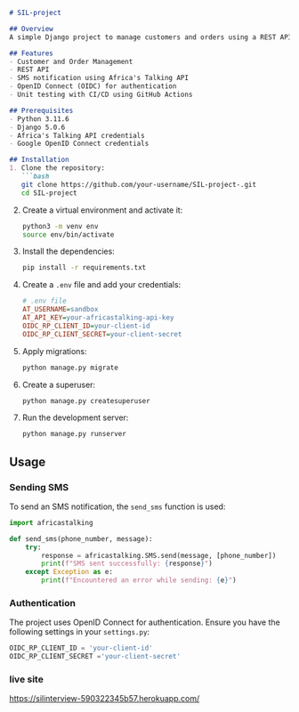 ```markdown
# SIL-project

## Overview
A simple Django project to manage customers and orders using a REST API, SMS notifications via Africa's Talking API, and OpenID authentication. This project includes unit tests and CI/CD integration using GitHub Actions.

## Features
- Customer and Order Management
- REST API
- SMS notification using Africa's Talking API
- OpenID Connect (OIDC) for authentication
- Unit testing with CI/CD using GitHub Actions

## Prerequisites
- Python 3.11.6
- Django 5.0.6
- Africa's Talking API credentials
- Google OpenID Connect credentials

## Installation
1. Clone the repository:
   ```bash
   git clone https://github.com/your-username/SIL-project-.git
   cd SIL-project
   ```

2. Create a virtual environment and activate it:
   ```bash
   python3 -m venv env
   source env/bin/activate
   ```

3. Install the dependencies:
   ```bash
   pip install -r requirements.txt
   ```

4. Create a `.env` file and add your credentials:
   ```ini
   # .env file
   AT_USERNAME=sandbox
   AT_API_KEY=your-africastalking-api-key
   OIDC_RP_CLIENT_ID=your-client-id
   OIDC_RP_CLIENT_SECRET=your-client-secret
   ```

5. Apply migrations:
   ```bash
   python manage.py migrate
   ```

6. Create a superuser:
   ```bash
   python manage.py createsuperuser
   ```

7. Run the development server:
   ```bash
   python manage.py runserver
   ```

## Usage
### Sending SMS
To send an SMS notification, the `send_sms` function is used:
```python
import africastalking

def send_sms(phone_number, message):
    try:
        response = africastalking.SMS.send(message, [phone_number])
        print(f"SMS sent successfully: {response}")
    except Exception as e:
        print(f"Encountered an error while sending: {e}")
```

### Authentication
The project uses OpenID Connect for authentication. Ensure you have the following settings in your `settings.py`:
```python
OIDC_RP_CLIENT_ID = 'your-client-id'
OIDC_RP_CLIENT_SECRET ='your-client-secret'

```
### live site
https://silinterview-590322345b57.herokuapp.com/

